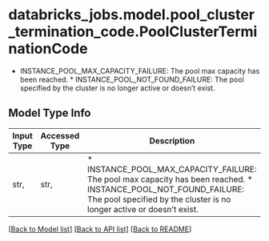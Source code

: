 # databricks_jobs.model.pool_cluster_termination_code.PoolClusterTerminationCode

* INSTANCE_POOL_MAX_CAPACITY_FAILURE: The pool max capacity has been reached. * INSTANCE_POOL_NOT_FOUND_FAILURE: The pool specified by the cluster is no longer active or doesn’t exist.

## Model Type Info
Input Type | Accessed Type | Description | Notes
------------ | ------------- | ------------- | -------------
str,  | str,  | * INSTANCE_POOL_MAX_CAPACITY_FAILURE: The pool max capacity has been reached. * INSTANCE_POOL_NOT_FOUND_FAILURE: The pool specified by the cluster is no longer active or doesn’t exist. | must be one of ["INSTANCE_POOL_MAX_CAPACITY_FAILURE", "INSTANCE_POOL_NOT_FOUND_FAILURE", ] 

[[Back to Model list]](../../README.md#documentation-for-models) [[Back to API list]](../../README.md#documentation-for-api-endpoints) [[Back to README]](../../README.md)

